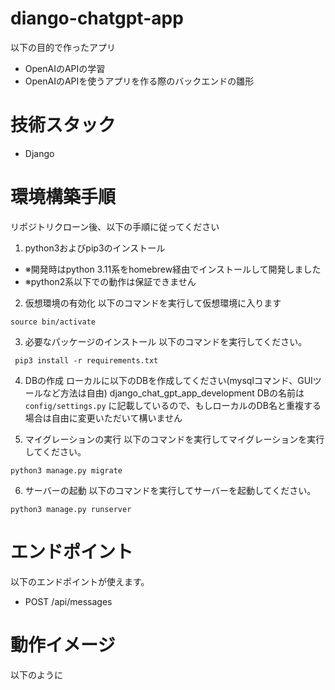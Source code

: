 # diango-chatgpt-app
以下の目的で作ったアプリ

- OpenAIのAPIの学習
- OpenAIのAPIを使うアプリを作る際のバックエンドの雛形

# 技術スタック
- Django

# 環境構築手順
リポジトリクローン後、以下の手順に従ってください
1. python3およびpip3のインストール
- ※開発時はpython 3.11系をhomebrew経由でインストールして開発しました
- ※python2系以下での動作は保証できません

2. 仮想環境の有効化
以下のコマンドを実行して仮想環境に入ります

```
source bin/activate
```

3. 必要なパッケージのインストール
以下のコマンドを実行してください。

```
 pip3 install -r requirements.txt
```

4. DBの作成
ローカルに以下のDBを作成してください(mysqlコマンド、GUIツールなど方法は自由)
django_chat_gpt_app_development
DBの名前は`config/settings.py` に記載しているので、もしローカルのDB名と重複する場合は自由に変更いただいて構いません

5. マイグレーションの実行
以下のコマンドを実行してマイグレーションを実行してください。

```
python3 manage.py migrate
```

6. サーバーの起動
以下のコマンドを実行してサーバーを起動してください。

```
python3 manage.py runserver
```

# エンドポイント
以下のエンドポイントが使えます。

- POST /api/messages

# 動作イメージ
以下のように

